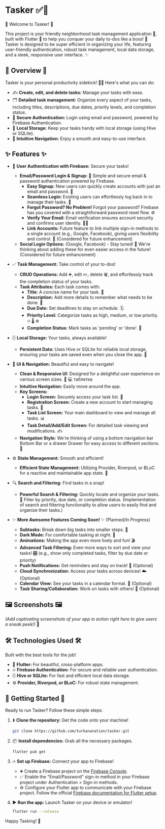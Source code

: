 # Tasker ✅🚀

👋 Welcome to Tasker\! 👋

This project is your friendly neighborhood task management application 📝, built with Flutter 💙 to help you conquer your daily to-dos like a boss\! 💪  Tasker is designed to be super efficient in organizing your life, featuring user-friendly authentication, robust task management, local data storage, and a sleek, responsive user interface. ✨

## 🌟 Overview 🌟

Tasker is your personal productivity sidekick\! 🦸‍♀️ Here's what you can do:

* ✍️ **Create, edit, and delete tasks:**  Manage your tasks with ease.
* 🗂️ **Detailed task management:**  Organize every aspect of your tasks, including titles, descriptions, due dates, priority levels, and completion status.
* 🔐 **Secure Authentication:**  Login using email and password, powered by Firebase Authentication.
* 💾 **Local Storage:** Keep your tasks handy with local storage (using Hive or SQLite).
* 📱 **Intuitive Navigation:**  Enjoy a smooth and easy-to-use interface.

## ✨ Features ✨

* 🔐 **User Authentication with Firebase:** Secure your tasks\!

    * **Email/Password Login & Signup:** 📧 Simple and secure email & password authentication powered by Firebase.
        * **Easy Signup:**  New users can quickly create accounts with just an email and password. 🚀
        * **Seamless Login:** Existing users can effortlessly log back in to manage their tasks. 🔑
        * **Forgot Password? No Problem\!** Forgot your password?  Firebase has you covered with a straightforward password reset flow. ⚙️
        * **Verify Your Email:**  Email verification ensures account security and confirms user identity. 📧✅
        * **Link Accounts:**  Future feature to link multiple sign-in methods to a single account (e.g., Google, Facebook), giving users flexibility and control. 🔗 (Considered for future enhancement)
    * **Social Login Options:** (Google, Facebook) -  Stay tuned\! 🤩 We're thinking about adding these for even easier access in the future\! (Considered for future enhancement)

* ✅ **Task Management:** Take control of your to-dos\!

    * **CRUD Operations:** Add ➕, edit ✏️, delete 🗑️, and effortlessly track the completion status of your tasks.
    * **Task Attributes:** Each task comes with:
        * **Title:**  A concise name for your task. 📌
        * **Description:** Add more details to remember what needs to be done. 📝
        * **Due Date:** Set deadlines to stay on schedule. 🗓️
        * **Priority Level:**  Categorize tasks as high, medium, or low priority. 🔥 🌡️ ❄️
        * **Completion Status:**  Mark tasks as 'pending' or 'done'. 🚦

* 🗄️ **Local Storage:** Your tasks, always available\!

    * **Persistent Data:** Uses Hive or SQLite for reliable local storage, ensuring your tasks are saved even when you close the app. 💾

* 🎨 **UI & Navigation:** Beautiful and easy to navigate\!

    * **Clean & Responsive UI:**  Designed for a delightful user experience on various screen sizes. 📱 💻  таблетка
    * **Intuitive Navigation:**  Easily move around the app.
    * **Key Screens:**
        * **Login Screen:** Securely access your task list. 🔑
        * **Registration Screen:**  Create a new account to start managing tasks. 🚀
        * **Task List Screen:**  Your main dashboard to view and manage all tasks. 📊
        * **Task Detail/Add/Edit Screen:**  For detailed task viewing and modifications. ✍️
    * **Navigation Style:** We're thinking of using a bottom navigation bar Bottom Bar or a drawer Drawer for easy access to different sections. 🧭

* ⚙️ **State Management:**  Smooth and efficient\!

    * **Efficient State Management:**  Utilizing Provider, Riverpod, or BLoC for a reactive and maintainable app state. 🔄

* 🔍 **Search and Filtering:** Find tasks in a snap\!

    * **Powerful Search & Filtering:**  Quickly locate and organize your tasks. 🔎  Filter by priority, due date, or completion status. (Implementation of search and filtering functionality to allow users to easily find and organize their tasks.)

* ✨ **More Awesome Features Coming Soon\!** ✨ (Planned/In Progress)

    * **Subtasks:** Break down big tasks into smaller steps. 🧩
    * **Dark Mode:** For comfortable tasking at night. 🌙
    * **Animations:**  Making the app even more lively and fun\! 🎬
    * **Advanced Task Filtering:** Even more ways to sort and view your tasks\! 🎛️ (e.g., show only completed tasks, filter by due date or priority)
    * **Push Notifications:**  Get reminders and stay on track\! 🔔 (Optional)
    * **Cloud Synchronization:** Access your tasks across devices\! ☁️ (Optional)
    * **Calendar View:** See your tasks in a calendar format. 📅 (Optional)
    * **Task Sharing/Collaboration:** Work on tasks with others\! 🤝 (Optional)

## 🖼️ Screenshots 🖼️

*(Add captivating screenshots of your app in action right here to give users a sneak peek\!)* 📸

## 🛠️ Technologies Used 🛠️

Built with the best tools for the job\!

* 💙 **Flutter:** For beautiful, cross-platform apps.
* 🔥 **Firebase Authentication:** For secure and reliable user authentication.
* 🗄️ **Hive or SQLite:** For fast and efficient local data storage.
* ⚙️ **Provider, Riverpod, or BLoC:** For robust state management.

## 🚀 Getting Started 🚀

Ready to run Tasker? Follow these simple steps:

1.  ⬇️ **Clone the repository:** Get the code onto your machine\!

    ```bash
    git clone https://github.com/turkananation/tasker.git
    ```

2.  📦 **Install dependencies:** Grab all the necessary packages.

    ```bash
    flutter pub get
    ```

3.  🔥 **Set up Firebase:** Connect your app to Firebase\!

    * ➕ Create a Firebase project on the [Firebase Console](https://www.google.com/url?sa=E&source=gmail&q=https://console.firebase.google.com/).
    * ✅ Enable the "Email/Password" sign-in method in your Firebase project under Authentication \> Sign-in methods.
    * ⚙️ Configure your Flutter app to communicate with your Firebase project. Follow the official [Firebase documentation for Flutter setup](https://www.google.com/url?sa=E&source=gmail&q=https://firebase.google.com/docs/flutter/setup).

4.  ▶️ **Run the app:** Launch Tasker on your device or emulator\!

    ```bash
    flutter run --release
    ```

Happy Tasking\! 🎉